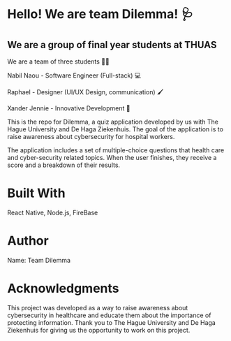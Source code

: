 # Hello! We are team Dilemma! :stethoscope:	
## We are a group of final year students at THUAS 

We are a team of three students 🧑‍🎓

Nabil Naou - Software Engineer (Full-stack) 💻 

Raphael - Designer (UI/UX Design, communication) 🖌️

Xander Jennie - Innovative Development 💬

This is the repo for Dilemma, a quiz application developed by us with The Hague University and De Haga Ziekenhuis. The goal of the application is to raise awareness about cybersecurity for hospital workers.

The application includes a set of multiple-choice questions that health care and cyber-security related topics. When the user finishes, they  receive a score and a breakdown of their results. 

# Built With
React Native, Node.js, FireBase

# Author
Name: Team Dilemma

# Acknowledgments
This project was developed as a way to raise awareness about cybersecurity in healthcare and educate them about the importance of protecting information. Thank you to The Hague University and De Haga Ziekenhuis for giving us the opportunity to work on this project.



